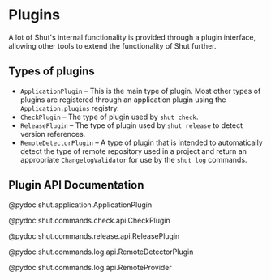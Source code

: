 # Plugins

A lot of Shut's internal functionality is provided through a plugin interface, allowing other tools to extend the
functionality of Shut further.

## Types of plugins

* `ApplicationPlugin` &ndash; This is the main type of plugin. Most other types of plugins are registered through an
  application plugin using the `Application.plugins` registry.
* `CheckPlugin` &ndash; The type of plugin used by `shut check`.
* `ReleasePlugin` &ndash; The type of plugin used by `shut release` to detect version references.
* `RemoteDetectorPlugin` &ndash; A type of plugin that is intended to automatically detect the type of remote repository
  used in a project and return an appropriate `ChangelogValidator` for use by the `shut log` commands.

## Plugin API Documentation

@pydoc shut.application.ApplicationPlugin

@pydoc shut.commands.check.api.CheckPlugin

@pydoc shut.commands.release.api.ReleasePlugin

@pydoc shut.commands.log.api.RemoteDetectorPlugin

@pydoc shut.commands.log.api.RemoteProvider
